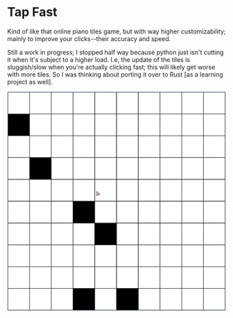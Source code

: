 # Tap Fast

Kind of like that online piano tiles game, but with way higher customizability; mainly to improve your clicks--their accuracy and speed.

Still a work in progress; I stopped half way because python just isn't cutting it when it's subject to a higher load. I.e, the update of the tiles is sluggish/slow when you're actually clicking fast; this will likely get worse with more tiles. So I was thinking about porting it over to Rust [as a learning project as well].

![demo_a](demo_a.png)
